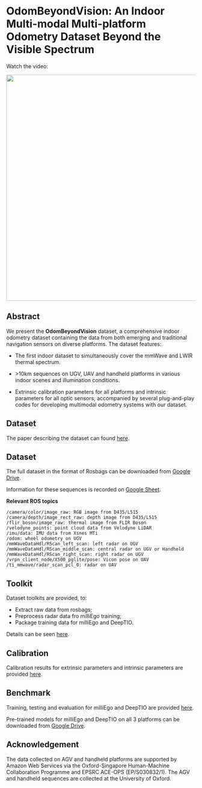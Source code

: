 # OdomBeyondVision: An Indoor Multi-modal Multi-platform Odometry Dataset Beyond the Visible Spectrum

<!-- [<img src="https://i.imgur.com/i0Ko1ze.png" align="center" width="400">](https://youtu.be/EbjNoZcZpzQ) -->

Watch the video:
[<p align="center"><img width="600" src="https://i.imgur.com/i0Ko1ze.png"></p>](https://youtu.be/EbjNoZcZpzQ)


## Abstract

We present the **OdomBeyondVision** dataset, a comprehensive indoor odometry dataset containing the data from both emerging and traditional navigation sensors on diverse platforms. The dataset features:

- The first indoor dataset to simultaneously cover the mmWave and LWIR thermal spectrum.

- \>10km sequences on UGV, UAV and handheld platforms in various indoor scenes and illumination conditions.

- Extrinsic calibration parameters for all platforms and intrinsic parameters for all optic sensors, accompanied by several plug-and-play codes for developing multimodal odometry systems with our dataset.

## Dataset

The paper describing the dataset can found [here](https://arxiv.org/abs/2206.01589).

## Dataset

The full dataset in the format of Rosbags can be downloaded from [Google Drive](https://drive.google.com/drive/folders/1cJ4w3Dj21EMIox2ZSx7TSdzflxNHhTVL?usp=sharing).

Information for these sequences is recorded on [Google Sheet](https://docs.google.com/spreadsheets/d/1n2KkD_vjE7b5-2_qaq-sq0c-cB4JdQMBo3zMRFuTT_w/edit?usp=sharing).

**Relevant ROS topics**

```
/camera/color/image_raw: RGB image from D435/L515
/camera/depth/image_rect_raw: depth image from D435/L515
/flir_boson/image_raw: thermal image from FLIR Boson
/velodyne_points: point cloud data from Velodyne LiDAR
/imu/data: IMU data from Xsnes MTi
/odom: wheel odometry on UGV
/mmWaveDataHdl/RScan_left_scan: left radar on UGV
/mmWaveDataHdl/RScan_middle_scan: central radar on UGV or Handheld
/mmWaveDataHdl/RScan_right_scan: right radar on UGV
/vrpn_client_node/X500_pglite/pose: Vicon pose on UAV
/ti_mmwave/radar_scan_pcl_0: radar on UAV
```

## Toolkit

Dataset toolkits are provided, to:
- Extract raw data from rosbags;
- Preprocess radar data fro milliEgo training;
- Package training data for milliEgo and DeepTIO.

Details can be seen [here](./toolkit/README.md).

## Calibration

Calibration results for extrinsic parameters and intrinsic parameters are provided [here](./calibration).

## Benchmark

Training, testing and evaluation for milliEgo and DeepTIO are provided [here](./benchmark/).

Pre-trained models for milliEgo and DeepTIO on all 3 platforms can be downloaded from [Google Drive](https://drive.google.com/drive/folders/1cJ4w3Dj21EMIox2ZSx7TSdzflxNHhTVL?usp=sharing).

## Acknowledgement 

The data collected on AGV and handheld platforms are supported by Amazon Web Services via the Oxford-Singapore Human-Machine Collaboration Programme and EPSRC ACE-OPS (EP/S030832/1). The AGV and handheld sequences are collected at the University of Oxford.


